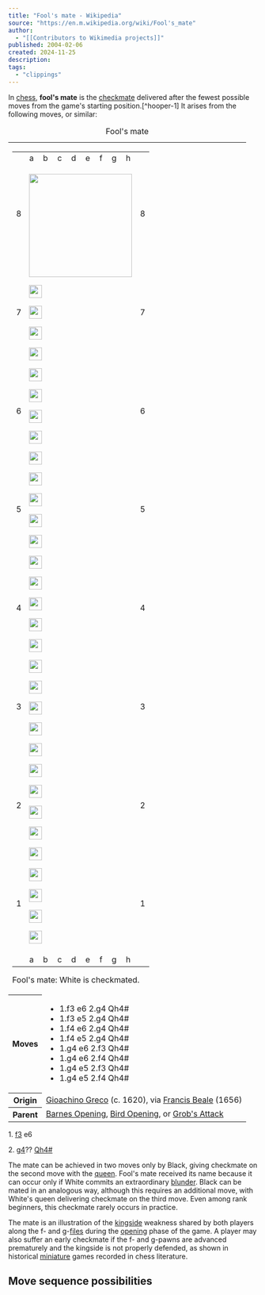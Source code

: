 ```yaml
---
title: "Fool's mate - Wikipedia"
source: "https://en.m.wikipedia.org/wiki/Fool's_mate"
author:
  - "[[Contributors to Wikimedia projects]]"
published: 2004-02-06
created: 2024-11-25
description:
tags:
  - "clippings"
---
```

In [chess](https://en.m.wikipedia.org/wiki/Chess "Chess"), **fool's mate** is the [checkmate](https://en.m.wikipedia.org/wiki/Checkmate "Checkmate") delivered after the fewest possible moves from the game's starting position.[^hooper-1] It arises from the following moves, or similar:

<table><caption>Fool's mate</caption><tbody><tr><td colspan="2"><div><table><tbody><tr><td></td><td>a</td><td>b</td><td>c</td><td>d</td><td>e</td><td>f</td><td>g</td><td>h</td><td></td></tr><tr><td>8</td><td colspan="8" rowspan="8"><div><p><span><span><img src="https://upload.wikimedia.org/wikipedia/commons/thumb/d/d7/Chessboard480.svg/208px-Chessboard480.svg.png" width="208" height="208"></span></span></p><p><span><span><img src="https://upload.wikimedia.org/wikipedia/commons/thumb/f/ff/Chess_rdt45.svg/26px-Chess_rdt45.svg.png" width="26" height="26"></span></span></p><p><span><span><img src="https://upload.wikimedia.org/wikipedia/commons/thumb/e/ef/Chess_ndt45.svg/26px-Chess_ndt45.svg.png" width="26" height="26"></span></span></p><p><span><span><img src="https://upload.wikimedia.org/wikipedia/commons/thumb/9/98/Chess_bdt45.svg/26px-Chess_bdt45.svg.png" width="26" height="26"></span></span></p><p><span><span><img src="https://upload.wikimedia.org/wikipedia/commons/thumb/f/f0/Chess_kdt45.svg/26px-Chess_kdt45.svg.png" width="26" height="26"></span></span></p><p><span><span><img src="https://upload.wikimedia.org/wikipedia/commons/thumb/9/98/Chess_bdt45.svg/26px-Chess_bdt45.svg.png" width="26" height="26"></span></span></p><p><span><span><img src="https://upload.wikimedia.org/wikipedia/commons/thumb/e/ef/Chess_ndt45.svg/26px-Chess_ndt45.svg.png" width="26" height="26"></span></span></p><p><span><span><img src="https://upload.wikimedia.org/wikipedia/commons/thumb/f/ff/Chess_rdt45.svg/26px-Chess_rdt45.svg.png" width="26" height="26"></span></span></p><p><span><span><img src="https://upload.wikimedia.org/wikipedia/commons/thumb/c/c7/Chess_pdt45.svg/26px-Chess_pdt45.svg.png" width="26" height="26"></span></span></p><p><span><span><img src="https://upload.wikimedia.org/wikipedia/commons/thumb/c/c7/Chess_pdt45.svg/26px-Chess_pdt45.svg.png" width="26" height="26"></span></span></p><p><span><span><img src="https://upload.wikimedia.org/wikipedia/commons/thumb/c/c7/Chess_pdt45.svg/26px-Chess_pdt45.svg.png" width="26" height="26"></span></span></p><p><span><span><img src="https://upload.wikimedia.org/wikipedia/commons/thumb/c/c7/Chess_pdt45.svg/26px-Chess_pdt45.svg.png" width="26" height="26"></span></span></p><p><span><span><img src="https://upload.wikimedia.org/wikipedia/commons/thumb/c/c7/Chess_pdt45.svg/26px-Chess_pdt45.svg.png" width="26" height="26"></span></span></p><p><span><span><img src="https://upload.wikimedia.org/wikipedia/commons/thumb/c/c7/Chess_pdt45.svg/26px-Chess_pdt45.svg.png" width="26" height="26"></span></span></p><p><span><span><img src="https://upload.wikimedia.org/wikipedia/commons/thumb/c/c7/Chess_pdt45.svg/26px-Chess_pdt45.svg.png" width="26" height="26"></span></span></p><p><span><span><img src="https://upload.wikimedia.org/wikipedia/commons/thumb/c/c7/Chess_pdt45.svg/26px-Chess_pdt45.svg.png" width="26" height="26"></span></span></p><p><span><span><img src="https://upload.wikimedia.org/wikipedia/commons/thumb/4/45/Chess_plt45.svg/26px-Chess_plt45.svg.png" width="26" height="26"></span></span></p><p><span><span><img src="https://upload.wikimedia.org/wikipedia/commons/thumb/4/47/Chess_qdt45.svg/26px-Chess_qdt45.svg.png" width="26" height="26"></span></span></p><p><span><span><img src="https://upload.wikimedia.org/wikipedia/commons/thumb/4/45/Chess_plt45.svg/26px-Chess_plt45.svg.png" width="26" height="26"></span></span></p><p><span><span><img src="https://upload.wikimedia.org/wikipedia/commons/thumb/4/45/Chess_plt45.svg/26px-Chess_plt45.svg.png" width="26" height="26"></span></span></p><p><span><span><img src="https://upload.wikimedia.org/wikipedia/commons/thumb/4/45/Chess_plt45.svg/26px-Chess_plt45.svg.png" width="26" height="26"></span></span></p><p><span><span><img src="https://upload.wikimedia.org/wikipedia/commons/thumb/4/45/Chess_plt45.svg/26px-Chess_plt45.svg.png" width="26" height="26"></span></span></p><p><span><span><img src="https://upload.wikimedia.org/wikipedia/commons/thumb/4/45/Chess_plt45.svg/26px-Chess_plt45.svg.png" width="26" height="26"></span></span></p><p><span><span><img src="https://upload.wikimedia.org/wikipedia/commons/thumb/4/45/Chess_plt45.svg/26px-Chess_plt45.svg.png" width="26" height="26"></span></span></p><p><span><span><img src="https://upload.wikimedia.org/wikipedia/commons/thumb/4/45/Chess_plt45.svg/26px-Chess_plt45.svg.png" width="26" height="26"></span></span></p><p><span><span><img src="https://upload.wikimedia.org/wikipedia/commons/thumb/7/72/Chess_rlt45.svg/26px-Chess_rlt45.svg.png" width="26" height="26"></span></span></p><p><span><span><img src="https://upload.wikimedia.org/wikipedia/commons/thumb/7/70/Chess_nlt45.svg/26px-Chess_nlt45.svg.png" width="26" height="26"></span></span></p><p><span><span><img src="https://upload.wikimedia.org/wikipedia/commons/thumb/b/b1/Chess_blt45.svg/26px-Chess_blt45.svg.png" width="26" height="26"></span></span></p><p><span><span><img src="https://upload.wikimedia.org/wikipedia/commons/thumb/1/15/Chess_qlt45.svg/26px-Chess_qlt45.svg.png" width="26" height="26"></span></span></p><p><span><span><img src="https://upload.wikimedia.org/wikipedia/commons/thumb/4/42/Chess_klt45.svg/26px-Chess_klt45.svg.png" width="26" height="26"></span></span></p><p><span><span><img src="https://upload.wikimedia.org/wikipedia/commons/thumb/b/b1/Chess_blt45.svg/26px-Chess_blt45.svg.png" width="26" height="26"></span></span></p><p><span><span><img src="https://upload.wikimedia.org/wikipedia/commons/thumb/7/70/Chess_nlt45.svg/26px-Chess_nlt45.svg.png" width="26" height="26"></span></span></p><p><span><span><img src="https://upload.wikimedia.org/wikipedia/commons/thumb/7/72/Chess_rlt45.svg/26px-Chess_rlt45.svg.png" width="26" height="26"></span></span></p></div></td><td>8</td></tr><tr><td>7</td><td>7</td></tr><tr><td>6</td><td>6</td></tr><tr><td>5</td><td>5</td></tr><tr><td>4</td><td>4</td></tr><tr><td>3</td><td>3</td></tr><tr><td>2</td><td>2</td></tr><tr><td>1</td><td>1</td></tr><tr><td></td><td>a</td><td>b</td><td>c</td><td>d</td><td>e</td><td>f</td><td>g</td><td>h</td><td></td></tr></tbody></table><p>Fool's mate: White is checkmated.</p></div></td></tr><tr><th scope="row">Moves</th><td><div><ul><li>1.f3 e6 2.g4 Qh4#</li><li>1.f3 e5 2.g4 Qh4#</li><li>1.f4 e6 2.g4 Qh4#</li><li>1.f4 e5 2.g4 Qh4#</li><li>1.g4 e6 2.f3 Qh4#</li><li>1.g4 e6 2.f4 Qh4#</li><li>1.g4 e5 2.f3 Qh4#</li><li>1.g4 e5 2.f4 Qh4#</li></ul></div></td></tr><tr><th scope="row">Origin</th><td><a href="https://en.m.wikipedia.org/wiki/Gioachino_Greco">Gioachino Greco</a> (c. 1620), via <a href="https://en.m.wikipedia.org/wiki/Francis_Beale_(writer)">Francis Beale</a> (1656)</td></tr><tr><th scope="row">Parent</th><td><a href="https://en.m.wikipedia.org/wiki/Barnes_Opening">Barnes Opening</a>, <a href="https://en.m.wikipedia.org/wiki/Bird_Opening">Bird Opening</a>, or <a href="https://en.m.wikipedia.org/wiki/Grob%27s_Attack">Grob's Attack</a></td></tr></tbody></table>

1\. [f3](https://en.wikibooks.org/wiki/Chess_Opening_Theory/1._f3 "b:Chess Opening Theory/1. f3") e6

2\. [g4](https://en.wikibooks.org/wiki/Chess_Opening_Theory/1._f3/1...e5/2._g4 "b:Chess Opening Theory/1. f3/1...e5/2. g4")?? [Qh4](https://en.wikibooks.org/wiki/Chess_Opening_Theory/1._f3/1...e5/2._g4/2...Qh4 "b:Chess Opening Theory/1. f3/1...e5/2. g4/2...Qh4")[#](https://en.m.wikipedia.org/wiki/Algebraic_notation_\(chess\)## "Algebraic notation (chess)")

The mate can be achieved in two moves only by Black, giving checkmate on the second move with the [queen](https://en.m.wikipedia.org/wiki/Queen_\(chess\) "Queen (chess)"). Fool's mate received its name because it can occur only if White commits an extraordinary [blunder](https://en.m.wikipedia.org/wiki/Blunder_\(chess\) "Blunder (chess)"). Black can be mated in an analogous way, although this requires an additional move, with White's queen delivering checkmate on the third move. Even among rank beginners, this checkmate rarely occurs in practice.

The mate is an illustration of the [kingside](https://en.m.wikipedia.org/wiki/Glossary_of_chess#kingside "Glossary of chess") weakness shared by both players along the f- and g-[files](https://en.m.wikipedia.org/wiki/Glossary_of_chess#files "Glossary of chess") during the [opening](https://en.m.wikipedia.org/wiki/Chess_opening "Chess opening") phase of the game. A player may also suffer an early checkmate if the f- and g-pawns are advanced prematurely and the kingside is not properly defended, as shown in historical [miniature](https://en.m.wikipedia.org/wiki/Glossary_of_chess#miniature "Glossary of chess") games recorded in chess literature.

## Move sequence possibilities